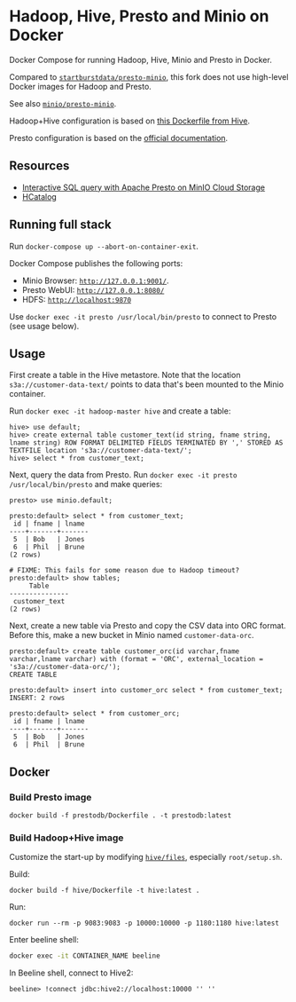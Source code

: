 # Hadoop, Hive, Presto and Minio on Docker

Docker Compose for running Hadoop, Hive, Minio and Presto in Docker.

Compared to [`startburstdata/presto-minio`](https://github.com/starburstdata/presto-minio), this fork does not use high-level Docker images for Hadoop and Presto.

See also [`minio/presto-minio`](https://github.com/minio/presto-minio).

Hadoop+Hive configuration is based on [this Dockerfile from Hive](https://github.com/prestodb/docker-images/blob/master/prestodb/hive3.1-hive/Dockerfile).

Presto configuration is based on the [official documentation](https://prestodb.io/docs/current/installation/deployment.html).

## Resources

- [Interactive SQL query with Apache Presto on MinIO Cloud Storage](https://blog.min.io/interactive-sql-query-with-presto-on-minio-cloud-storage/)
- [HCatalog](https://cwiki.apache.org/confluence/display/Hive/HCatalog)

##  Running full stack

Run `docker-compose up --abort-on-container-exit`.

Docker Compose publishes the following ports:

- Minio Browser: [`http://127.0.0.1:9001/`](http://localhost:9001).
- Presto WebUI: [`http://127.0.0.1:8080/`](http://localhost:8080)
- HDFS: [`http://localhost:9870`](http://localhost:9870)

Use `docker exec -it presto /usr/local/bin/presto` to connect to Presto (see usage below).

## Usage

First create a table in the Hive metastore. Note that the location `s3a://customer-data-text/` points to data that's been mounted to the Minio container.

Run `docker exec -it hadoop-master hive` and create a table:

```
hive> use default;
hive> create external table customer_text(id string, fname string, lname string) ROW FORMAT DELIMITED FIELDS TERMINATED BY ',' STORED AS TEXTFILE location 's3a://customer-data-text/';
hive> select * from customer_text;
```

Next, query the data from Presto. Run `docker exec -it presto /usr/local/bin/presto` and make queries:

```
presto> use minio.default;

presto:default> select * from customer_text;
 id | fname | lname 
----+-------+-------
 5  | Bob   | Jones 
 6  | Phil  | Brune 
(2 rows)

# FIXME: This fails for some reason due to Hadoop timeout?
presto:default> show tables;
     Table     
---------------  
 customer_text 
(2 rows)
```

Next, create a new table via Presto and copy the CSV data into ORC format. Before this, make a new bucket in Minio named `customer-data-orc`.

```
presto:default> create table customer_orc(id varchar,fname varchar,lname varchar) with (format = 'ORC', external_location = 's3a://customer-data-orc/');
CREATE TABLE

presto:default> insert into customer_orc select * from customer_text;
INSERT: 2 rows

presto:default> select * from customer_orc;
 id | fname | lname 
----+-------+-------
 5  | Bob   | Jones 
 6  | Phil  | Brune
```

## Docker

### Build Presto image

```
docker build -f prestodb/Dockerfile . -t prestodb:latest
```

### Build Hadoop+Hive image

Customize the start-up by modifying [`hive/files`](./hive/files), especially `root/setup.sh`.

Build:

```
docker build -f hive/Dockerfile -t hive:latest .
```

Run:

```
docker run --rm -p 9083:9083 -p 10000:10000 -p 1180:1180 hive:latest
```

Enter beeline shell:

```bash
docker exec -it CONTAINER_NAME beeline
```

In Beeline shell, connect to Hive2:

```
beeline> !connect jdbc:hive2://localhost:10000 '' ''
```